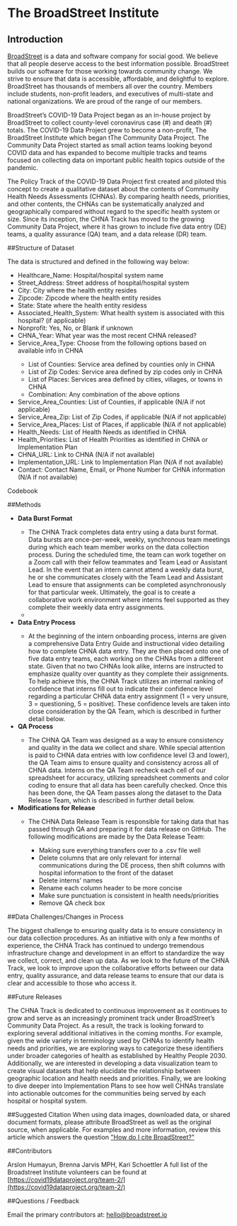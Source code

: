 The BroadStreet Institute
====================

## Introduction

[BroadStreet](http://www.broadstreet.io) is a data and software company for social good. We believe that all people deserve access to the best information possible. BroadStreet builds our software for those working towards community change. We strive to ensure that data is accessible, affordable, and delightful to explore. BroadStreet has thousands of members all over the country. Members include students, non-profit leaders, and executives of multi-state and national organizations. We are proud of the range of our members.

BroadStreet’s COVID-19 Data Project began as an in-house project by BroadStreet to collect county-level coronavirus case (#) and death (#) totals. The COVID-19 Data Project grew to become a non-profit, The BroadStreet Institute which began tThe Community Data Project. The Community Data Project  started as small action teams looking beyond COVID data and has expanded to become multiple tracks and teams focused on collecting data on important public health topics outside of the pandemic.

The Policy Track of the COVID-19 Data Project first created and piloted this concept to create a qualitative dataset about the contents of Community Health Needs Assessments (CHNAs). By comparing health needs, priorities, and other contents, the CHNAs can be systematically analyzed and geographically compared without regard to the specific health system or size. Since its inception, the CHNA Track has moved to the growing Community Data Project, where it has grown to include five data entry (DE) teams, a quality assurance (QA) team, and a data release (DR) team.

##Structure of Dataset

The data is structured and defined in the following way below:
<ul>
<li>Healthcare_Name: Hospital/hospital system name</li>
<li>Street_Address: Street address of hospital/hospital system</li>
<li>City: City where the health entity resides</li>
<li>Zipcode: Zipcode where the health entity resides</li>
<li>State: State where the health entity residess</li>
<li>Associated_Health_System: What health system is associated with this hospital? (if applicable)</li>
<li>Nonprofit: Yes, No, or Blank if unknown</li>
<li>CHNA_Year: What year was the most recent CHNA released?</li>
<li>Service_Area_Type: Choose from the following options based on available info in CHNA</li>
<ul style="list-style-type:circle;">
<li>List of Counties: Service area defined by counties only in CHNA</li>
<li>List of Zip Codes: Service area defined by zip codes only in CHNA</li>
<li>List of Places: Services area defined by cities, villages, or towns in CHNA</li>
<li>Combination: Any combination of the above options</li></ul>
<li>Service_Area_Counties: List of Counties, if applicable (N/A if not applicable)</li>
<li>Service_Area_Zip: List of Zip Codes, if applicable (N/A if not applicable)</li>
<li>Service_Area_Places: List of Places, if applicable (N/A if not applicable)</li>
<li>Health_Needs: List of Health Needs as identified in CHNA</li>
<li>Health_Priorities: List of Health Priorities as identified in CHNA or Implementation Plan</li>
<li>CHNA_URL: Link to CHNA (N/A if not available)</li>
<li>Implementation_URL: Link to Implementation Plan (N/A if not available)</li>
<li>Contact: Contact Name, Email, or Phone Number for CHNA information (N/A if not available)</li>
</ul>
Codebook


##Methods
<ul><li><strong>Data Burst Format</strong></li>
<ul style="list-style-type:circle;"><li>The CHNA Track completes data entry using a data burst format. Data bursts are once-per-week, weekly, synchronous team meetings during which each team member works on the data collection process. During the scheduled time, the team can work together on a Zoom call with their fellow teammates and Team Lead or Assistant Lead. In the event that an intern cannot attend a weekly data burst, he or she communicates closely with the Team Lead and Assistant Lead to ensure that assignments can be completed asynchronously for that particular week. Ultimately, the goal is to create a collaborative work environment where interns feel supported as they complete their weekly data entry assignments.<li></ul>
<li><strong>Data Entry Process</strong></li>
<ul style="list-style-type:circle;"><li>At the beginning of the intern onboarding process, interns are given a comprehensive Data Entry Guide and instructional video detailing how to complete CHNA data entry. They are then placed onto one of five data entry teams, each working on the CHNAs from a different state. Given that no two CHNAs look alike, interns are instructed to emphasize quality over quantity as they complete their assignments. To help achieve this, the CHNA Track utilizes an internal ranking of confidence that interns fill out to indicate their confidence level regarding a particular CHNA data entry assignment (1 = very unsure, 3 = questioning, 5 = positive). These confidence levels are taken into close consideration by the QA Team, which is described in further detail below.</li></ul>
<li><strong>QA Process</strong></li>
<ul style="list-style-type:circle;"><li>The CHNA QA Team was designed as a way to ensure consistency and quality in the data we collect and share. While special attention is paid to CHNA data entries with low confidence level (3 and lower), the QA Team aims to ensure quality and consistency across all of CHNA data. Interns on the QA Team recheck each cell of our spreadsheet for accuracy, utilizing spreadsheet comments and color coding to ensure that all data has been carefully checked. Once this has been done, the QA Team passes along the dataset to the Data Release Team, which is described in further detail below.</li></ul>
<li><strong>Modifications for Release</strong></li>
<ul style="list-style-type:circle;"><li>The CHNA Data Release Team is responsible for taking data that has passed through QA and preparing it for data release on GitHub. The following modifications are made by the Data Release Team:</li>
<ul style=”list-style-type:square;”>
<li>Making sure everything transfers over to a .csv file well</li>
<li>Delete columns that are only relevant for internal communications during the DE process, then shift columns with hospital information to the front of the dataset</li>
<li>Delete interns' names</li>
<li>Rename each column header to be more concise</li>
<li>Make sure punctuation is consistent in health needs/priorities</li>
<li>Remove QA check box</li>
</ul></ul></ul>

##Data Challenges/Changes in Process

The biggest challenge to ensuring quality data is to ensure consistency in our data collection procedures. As an initiative with only a few months of experience, the CHNA Track has continued to undergo tremendous infrastructure change and development in an effort to standardize the way we collect, correct, and clean up data. As we look to the future of the CHNA Track, we look to improve upon the collaborative efforts between our data entry, quality assurance, and data release teams to ensure that our data is clear and accessible to those who access it.

##Future Releases

The CHNA Track is dedicated to continuous improvement as it continues to grow and serve as an increasingly prominent track under BroadStreet’s Community Data Project. As a result, the track is looking forward to exploring several additional initiatives in the coming months. For example, given the wide variety in terminology used by CHNAs to identify health needs and priorities, we are exploring ways to categorize these identifiers under broader categories of health as established by Healthy People 2030. Additionally, we are interested in developing a data visualization team to create visual datasets that help elucidate the relationship between geographic location and health needs and priorities. Finally, we are looking to dive deeper into Implementation Plans to see how well CHNAs translate into actionable outcomes for the communities being served by each hospital or hospital system.

##Suggested Citation
When using data images, downloaded data, or shared document formats, please attribute BroadStreet as well as the original source, when applicable. For examples and more information, review this article which answers the question ["How do I cite BroadStreet?"](https://help.broadstreet.io/article/citations/)


##Contributors

Arslon Humayun, Brenna Jarvis MPH, Kari Schoettler
A full list of the Broadstreet Institute volunteers can be found at [https://covid19dataproject.org/team-2/](https://covid19dataproject.org/team-2/)

##Questions / Feedback

Email the primary contributors at: hello@broadstreet.io
